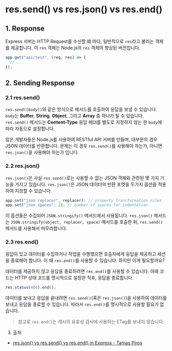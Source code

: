 # res.send() vs res.json() vs res.end()

## 1. Response

Express 서버는 HTTP Request를 수신할 떄 마다, 일반적으로 `res`라고 불리는 객체를 제공합니다. 이 `res` 객체는 Node.js의 `res` 객체의 향상된 버전입니다.

```javascript
app.get("api/test", (req, res) => {
  // ...
});
```

## 2. Sending Response

### 2.1 res.send()

`res.send([body])`와 같은 방식으로 메서드를 호출하여 응답을 보낼 수 있습니다. `body`는 **Buffer**, **String**, **Object**, 그리고 **Array** 중 하나가 될 수 있습니다. `res.send()` 메서드는 **Content-Type** 응답 헤더를 별도로 지정하지 않는 한 `body`에 따라 자동으로 설정합니다.

많은 개발자들은 Node.js를 사용하여 RESTful API 서버를 만들며, 대부분의 경우 JSON 데이터를 반환합니다. 문제는 이 경우 `res.send()`를 사용해야 하는가, 아니면 `res.json()`을 사용해야 하는가 입니다.

### 2.2 res.json()

`res.json()`은 사실 `res.send()`로는 사용할 수 없는 JSON 객체와 관련된 몇 가지 기능을 가지고 있습니다. `res.json()`은 JSON 데이터의 반환 포멧을 두가지 옵션을 적용하여 지정할 수 있습니다.

```javascript
app.set("json replacer", replacer); // property transformation rules
app.set("json spaces", 2); // number of spaces for indentation
```

이 옵션들은 수집되어 `JSON.stringify()` 메서드에서 사용됩니다. `res.json()` 메서드는 `JSON.stringify(object, replacer, space)` 메서드를 호출한 뒤, `res.send()` 메서드를 사용해서 마무리합니다.

### 2.3 res.end()

응답이 있고 데이터를 수집하거나 작업을 수행했으면 호출자에게 응답을 제공하고 세션을 종료해야 합니다. 이 때 `res.end()`를 사용할 수 있습니다. 하지만 이게 필요할까요?

데이터를 제공하지 않고 응답을 종료하려면 `res.end()`를 사용할 수 있습니다. 아래 코드는 HTTP 상태 코드를 명시적으로 설정한 직후, 응답을 종료합니다.

```javascript
res.status(404).end();
```

데이터를 보내고 응답을 끝내려면 `res.send()`(혹은 `res.json()`)을 사용하여 데이터를 보내고 응답을 종료할 수 있습니다. 따라서 `res.end()`를 명시적으로 사용할 필요가 없습니다.

> 참고로 `res.end()`는 캐시의 유효성 검사에 사용하는 ETag를 보내지 않습니다.

3. 출처

- [res.json() vs res.send() vs res.end() in Express - Tamas Piros](https://tpiros.dev/blog/res-json-vs-res-send-vs-res-end-in-express/)
